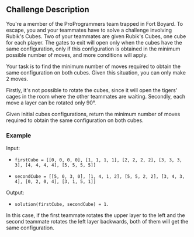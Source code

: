 ## Challenge Description

You're a member of the ProProgrammers team trapped in Fort Boyard. To escape, you and your teammates have to solve a challenge involving Rubik's Cubes. Two of your teammates are given Rubik's Cubes, one cube for each player. The gates to exit will open only when the cubes have the same configuration, only if this configuration is obtained in the minimum possible number of moves, and more conditions will apply. 

Your task is to find the minimum number of moves required to obtain the same configuration on both cubes. Given this situation, you can only make 2 moves. 

Firstly, it's not possible to rotate the cubes, since it will open the tigers' cages in the room where the other teammates are waiting. Secondly, each move a layer can be rotated only 90°. 

Given initial cubes configurations, return the minimum number of moves required to obtain the same configuration on both cubes.

### Example

Input: 

- `firstCube = [[0, 0, 0, 0], [1, 1, 1, 1], [2, 2, 2, 2], [3, 3, 3, 3], [4, 4, 4, 4], [5, 5, 5, 5]]`

- `secondCube = [[5, 0, 3, 0], [1, 4, 1, 2], [5, 5, 2, 2], [3, 4, 3, 4], [0, 2, 0, 4], [3, 1, 5, 1]]`

Output: 

- `solution(firstCube, secondCube) = 1.`

In this case, if the first teammate rotates the upper layer to the left and the second teammate rotates the left layer backwards, both of them will get the same configuration.
